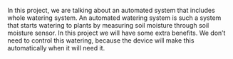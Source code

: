 In this project, we are talking about an automated system that includes whole watering system. 
An automated watering system is such a system that starts watering to plants by measuring soil moisture through soil moisture sensor.
In this project we will have some extra benefits. We don’t need to control this watering, because the device will make this automatically when it will need it. 
